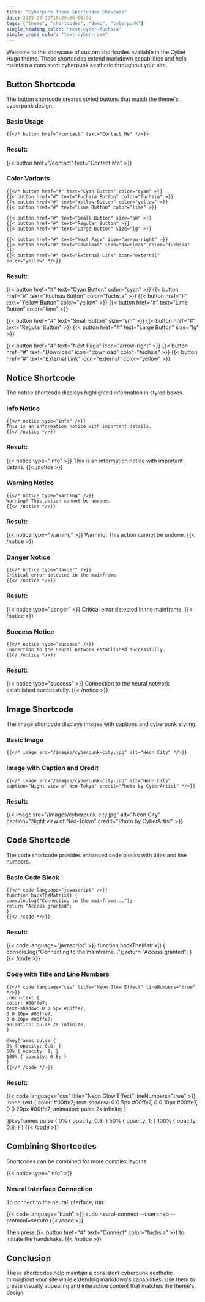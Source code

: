 ```yaml
---
title: "Cyberpunk Theme Shortcodes Showcase"
date: 2025-04-19T10:00:00+00:00
tags: ["theme", "shortcodes", "demo", "cyberpunk"]
single_heading_color: "text-cyber-fuchsia"
single_prose_color: "text-cyber-rose"
---
```


Welcome to the showcase of custom shortcodes available in the Cyber Hugo theme. These shortcodes extend markdown capabilities and help maintain a consistent cyberpunk aesthetic throughout your site.

<!--more-->

## Button Shortcode

The button shortcode creates styled buttons that match the theme's cyberpunk design.

### Basic Usage
```
{{</* button href="/contact" text="Contact Me" */>}}
```

### Result:

{{< button href="/contact" text="Contact Me" >}}

### Color Variants

```
{{</* button href="#" text="Cyan Button" color="cyan" >}}
{{< button href="#" text="Fuchsia Button" color="fuchsia" >}}
{{< button href="#" text="Yellow Button" color="yellow" >}}
{{< button href="#" text="Lime Button" color="lime" >}}

{{< button href="#" text="Small Button" size="sm" >}}
{{< button href="#" text="Regular Button" >}}
{{< button href="#" text="Large Button" size="lg" >}}

{{< button href="#" text="Next Page" icon="arrow-right" >}}
{{< button href="#" text="Download" icon="download" color="fuchsia" >}}
{{< button href="#" text="External Link" icon="external" color="yellow" */>}}
```

### Result:

{{< button href="#" text="Cyan Button" color="cyan" >}}
{{< button href="#" text="Fuchsia Button" color="fuchsia" >}}
{{< button href="#" text="Yellow Button" color="yellow" >}}
{{< button href="#" text="Lime Button" color="lime" >}}

{{< button href="#" text="Small Button" size="sm" >}}
{{< button href="#" text="Regular Button" >}}
{{< button href="#" text="Large Button" size="lg" >}}

{{< button href="#" text="Next Page" icon="arrow-right" >}}
{{< button href="#" text="Download" icon="download" color="fuchsia" >}}
{{< button href="#" text="External Link" icon="external" color="yellow" >}}

## Notice Shortcode

The notice shortcode displays highlighted information in styled boxes.

### Info Notice

```
{{</* notice type="info" />}}
This is an information notice with important details.
{{</ /notice */>}}
```

### Result:

{{< notice type="info" >}}
This is an information notice with important details.
{{< /notice >}}

### Warning Notice

```
{{</* notice type="warning" />}}
Warning! This action cannot be undone.
{{</ /notice */>}}
```

### Result:

{{< notice type="warning" >}}
Warning! This action cannot be undone.
{{< /notice >}}

### Danger Notice

```
{{</* notice type="danger" />}}
Critical error detected in the mainframe.
{{</ /notice */>}}
```

### Result:

{{< notice type="danger" >}}
Critical error detected in the mainframe.
{{< /notice >}}

### Success Notice

```
{{</* notice type="success" />}}
Connection to the neural network established successfully.
{{</ /notice */>}}
```

### Result:

{{< notice type="success" >}}
Connection to the neural network established successfully.
{{< /notice >}}


## Image Shortcode

The image shortcode displays images with captions and cyberpunk styling.

### Basic Image

```
{{</* image src="/images/cyberpunk-city.jpg" alt="Neon City" */>}}
```

### Image with Caption and Credit

```
{{</* image src="/images/cyberpunk-city.jpg" alt="Neon City"
caption="Night view of Neo-Tokyo" credit="Photo by CyberArtist" */>}}
```

### Result:

{{< image src="/images/cyberpunk-city.jpg" alt="Neon City" 
         caption="Night view of Neo-Tokyo" credit="Photo by CyberArtist" >}}

## Code Shortcode

The code shortcode provides enhanced code blocks with titles and line numbers.

### Basic Code Block

```
{{</* code language="javascript" />}}
function hackTheMatrix() {
console.log("Connecting to the mainframe...");
return "Access granted";
}
{{</ /code */>}}
```

### Result:

{{< code language="javascript" >}}
function hackTheMatrix() {
  console.log("Connecting to the mainframe...");
  return "Access granted";
}
{{< /code >}}

### Code with Title and Line Numbers

```
{{</* code language="css" title="Neon Glow Effect" lineNumbers="true" */>}}
.neon-text {
color: #00ffe7;
text-shadow: 0 0 5px #00ffe7,
0 0 10px #00ffe7,
0 0 20px #00ffe7;
animation: pulse 2s infinite;
}

@keyframes pulse {
0% { opacity: 0.8; }
50% { opacity: 1; }
100% { opacity: 0.8; }
}
{{</* /code */>}}
```

### Result:

{{< code language="css" title="Neon Glow Effect" lineNumbers="true" >}}
.neon-text {
  color: #00ffe7;
  text-shadow: 0 0 5px #00ffe7, 
               0 0 10px #00ffe7, 
               0 0 20px #00ffe7;
  animation: pulse 2s infinite;
}

@keyframes pulse {
  0% { opacity: 0.8; }
  50% { opacity: 1; }
  100% { opacity: 0.8; }
}
{{< /code >}}

## Combining Shortcodes

Shortcodes can be combined for more complex layouts:

{{< notice type="info" >}}
### Neural Interface Connection

To connect to the neural interface, run:

{{< code language="bash" >}}
sudo neural-connect --user=neo --protocol=secure
{{< /code >}}

Then press {{< button href="#" text="Connect" color="fuchsia" >}} to initiate the handshake.
{{< /notice >}}


## Conclusion

These shortcodes help maintain a consistent cyberpunk aesthetic throughout your site while extending markdown's capabilities. Use them to create visually appealing and interactive content that matches the theme's design.